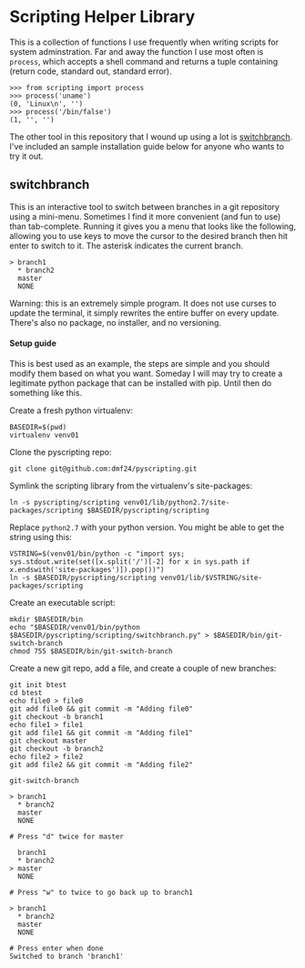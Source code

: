 Scripting Helper Library
========================

This is a collection of functions I use frequently when writing scripts for system adminstration.  Far and away the function I use most often is `process`, which accepts a shell command and returns a tuple containing (return code, standard out, standard error).

```
>>> from scripting import process
>>> process('uname')
(0, 'Linux\n', '')
>>> process('/bin/false')
(1, '', '')
```

The other tool in this repository that I wound up using a lot is [switchbranch](https://github.com/dmf24/pyscripting/blob/master/scripting/switchbranch.py).  I've included an sample installation guide below for anyone who wants to try it out.  

## switchbranch

This is an interactive tool to switch between branches in a git repository using a mini-menu.  Sometimes I find it more convenient (and fun to use) than tab-complete.  Running it gives you a menu that looks like the following, allowing you to use keys to move the cursor to the desired branch then hit enter to switch to it.  The asterisk indicates the current branch.

```
> branch1
  * branch2
  master
  NONE
```

Warning: this is an extremely simple program.  It does not use curses to update the terminal, it simply rewrites the entire buffer on every update.  There's also no package, no installer, and no versioning.

#### Setup guide

This is best used as an example, the steps are simple and you should modify them based on what you want.  Someday I will may try to create a legitimate python package that can be installed with pip.  Until then do something like this.

Create a fresh python virtualenv:

```
BASEDIR=$(pwd)
virtualenv venv01
```

Clone the pyscripting repo:

```
git clone git@github.com:dmf24/pyscripting.git
```

Symlink the scripting library from the virtualenv's site-packages:

```
ln -s pyscripting/scripting venv01/lib/python2.7/site-packages/scripting $BASEDIR/pyscripting/scripting
```

Replace `python2.7` with your python version.  You might be able to get the string using this:
```
VSTRING=$(venv01/bin/python -c "import sys; sys.stdout.write(set([x.split('/')[-2] for x in sys.path if x.endswith('site-packages')]).pop())")
ln -s $BASEDIR/pyscripting/scripting venv01/lib/$VSTRING/site-packages/scripting
```

Create an executable script:
```
mkdir $BASEDIR/bin
echo "$BASEDIR/venv01/bin/python $BASEDIR/pyscripting/scripting/switchbranch.py" > $BASEDIR/bin/git-switch-branch
chmod 755 $BASEDIR/bin/git-switch-branch

```


Create a new git repo, add a file, and create a couple of new branches:

```
git init btest
cd btest
echo file0 > file0
git add file0 && git commit -m "Adding file0"
git checkout -b branch1
echo file1 > file1
git add file1 && git commit -m "Adding file1"
git checkout master
git checkout -b branch2
echo file2 > file2
git add file2 && git commit -m "Adding file2"

git-switch-branch

> branch1
  * branch2
  master
  NONE

# Press "d" twice for master

  branch1
  * branch2
> master
  NONE

# Press "w" to twice to go back up to branch1

> branch1
  * branch2
  master
  NONE

# Press enter when done
Switched to branch 'branch1'
```

